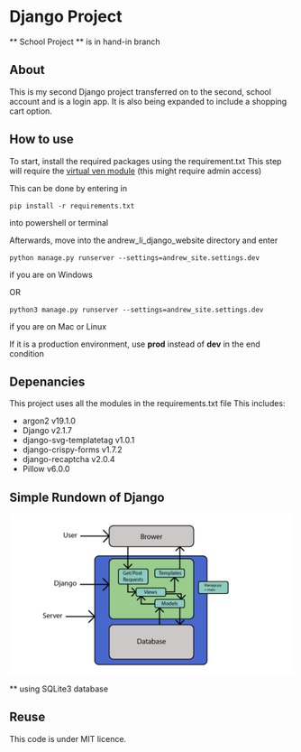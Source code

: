 # Django Project

** School Project ** is in hand-in branch

## About
This is my second Django project transferred on to the second, school account and is a login app.
It is also being expanded to include a shopping cart option.

## How to use
To start, install the required packages using the requirement.txt
This step will require the [virtual ven module](https://docs.python.org/3/library/venv.html) (this might require admin access)

This can be done by entering in

    pip install -r requirements.txt
into powershell or terminal

Afterwards, move into the andrew_li_django_website directory and enter

    python manage.py runserver --settings=andrew_site.settings.dev
if you are on Windows

OR

    python3 manage.py runserver --settings=andrew_site.settings.dev
if you are on Mac or Linux


If it is a production environment, use **prod** instead of **dev** in the end condition

## Depenancies

This project uses all the modules in the requirements.txt file
This includes:
 * argon2 v19.1.0
 * Django v2.1.7
 * django-svg-templatetag v1.0.1
 * django-crispy-forms v1.7.2
 * django-recaptcha v2.0.4
 * Pillow v6.0.0

## Simple Rundown of Django

![flowchart](pictures/flowchart.png)

 ** using SQLite3 database

## Reuse
This code is under MIT licence.
